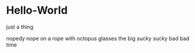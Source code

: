 # Hello-World
just a thing

nopedy nope on a rope with octopus glasses
the big sucky sucky bad bad time
